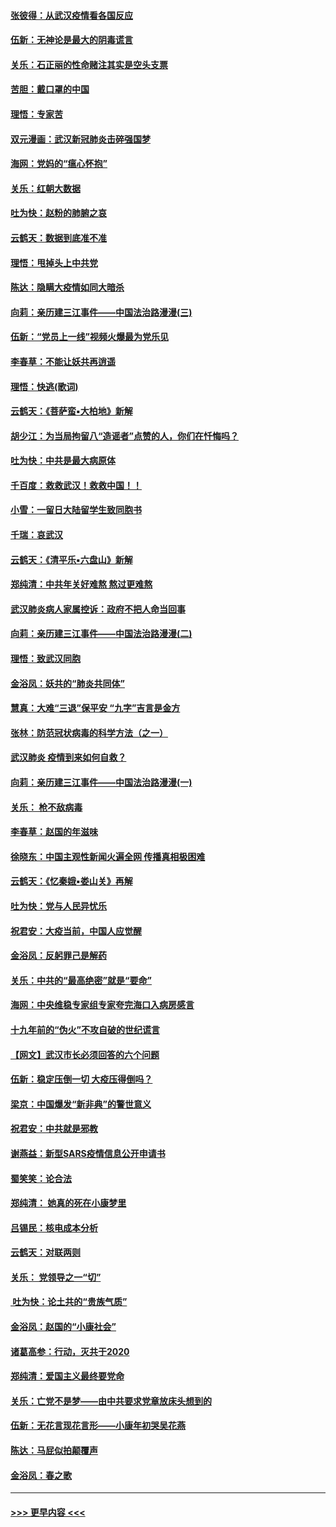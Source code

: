 #### [张彼得：从武汉疫情看各国反应](../pages/nsc993/n11850102.md?t=02070922) 
#### [伍新：无神论是最大的阴毒谎言](../pages/nsc993/n11846129.md?t=02070922) 
#### [关乐：石正丽的性命赌注其实是空头支票](../pages/nsc993/n11846109.md?t=02070922) 
#### [苦胆：戴口罩的中国](../pages/nsc993/n11845576.md?t=02070922) 
#### [理悟：专家苦](../pages/nsc993/n11845564.md?t=02070922) 
#### [双元漫画：武汉新冠肺炎击碎强国梦](../pages/nsc993/n11843320.md?t=02070922) 
#### [海网：党妈的“瘟心怀抱”](../pages/nsc993/n11840740.md?t=02070922) 
#### [关乐：红朝大数据](../pages/nsc993/n11840675.md?t=02070922) 
#### [吐为快：赵粉的肺腑之哀](../pages/nsc993/n11840618.md?t=02070922) 
#### [云鹤天：数据到底准不准](../pages/nsc993/n11840325.md?t=02070922) 
#### [理悟：甩掉头上中共党](../pages/nsc993/n11838826.md?t=02070922) 
#### [陈达：隐瞒大疫情如同大暗杀](../pages/nsc993/n11838771.md?t=02070922) 
#### [向莉：亲历建三江事件——中国法治路漫漫(三)](../pages/nsc993/n11831825.md?t=02070922) 
#### [伍新：“党员上一线”视频火爆最为党乐见](../pages/nsc993/n11838200.md?t=02070922) 
#### [李春草：不能让妖共再逍遥](../pages/nsc993/n11838102.md?t=02070922) 
#### [理悟：快逃(歌词)](../pages/nsc993/n11838083.md?t=02070922) 
#### [云鹤天：《菩萨蛮▪大柏地》新解](../pages/nsc993/n11838059.md?t=02070922) 
#### [胡少江：为当局拘留八“造谣者”点赞的人，你们在忏悔吗？](../pages/nsc993/n11836801.md?t=02070922) 
#### [吐为快：中共是最大病原体](../pages/nsc993/n11836748.md?t=02070922) 
#### [千百度：救救武汉！救救中国！！](../pages/nsc993/n11836145.md?t=02070922) 
#### [小雪：一留日大陆留学生致同胞书](../pages/nsc993/n11834624.md?t=02070922) 
#### [千瑞：哀武汉](../pages/nsc993/n11833647.md?t=02070922) 
#### [云鹤天：《清平乐▪六盘山》新解](../pages/nsc993/n11833611.md?t=02070922) 
#### [郑纯清：中共年关好难熬 熬过更难熬](../pages/nsc993/n11833489.md?t=02070922) 
#### [武汉肺炎病人家属控诉：政府不把人命当回事](../pages/nsc993/n11833205.md?t=02070922) 
#### [向莉：亲历建三江事件——中国法治路漫漫(二)](../pages/nsc993/n11829102.md?t=02070922) 
#### [理悟：致武汉同胞](../pages/nsc993/n11831522.md?t=02070922) 
#### [金浴凤：妖共的“肺炎共同体”](../pages/nsc993/n11829448.md?t=02070922) 
#### [慧真：大难“三退”保平安 “九字”吉言是金方](../pages/nsc993/n11829501.md?t=02070922) 
#### [张林：防范冠状病毒的科学方法（之一）](../pages/nsc993/n11828618.md?t=02070922) 
#### [武汉肺炎 疫情到来如何自救？](../pages/nsc993/n11827632.md?t=02070922) 
#### [向莉：亲历建三江事件——中国法治路漫漫(一)](../pages/nsc993/n11827190.md?t=02070922) 
#### [关乐： 枪不敌病毒](../pages/nsc993/n11826746.md?t=02070922) 
#### [李春草：赵国的年滋味](../pages/nsc993/n11826321.md?t=02070922) 
#### [徐晓东：中国主观性新闻火遍全网 传播真相极困难](../pages/nsc993/n11826508.md?t=02070922) 
#### [云鹤天：《忆秦娥▪娄山关》再解](../pages/nsc993/n11824682.md?t=02070922) 
#### [吐为快：党与人民异忧乐](../pages/nsc993/n11824660.md?t=02070922) 
#### [祝君安：大疫当前，中国人应觉醒](../pages/nsc993/n11821946.md?t=02070922) 
#### [金浴凤：反躬罪己是解药](../pages/nsc993/n11820280.md?t=02070922) 
#### [关乐：中共的“最高绝密”就是“要命”](../pages/nsc993/n11816946.md?t=02070922) 
#### [海网：中央维稳专家组专家夸完海口入病房感言](../pages/nsc993/n11815138.md?t=02070922) 
#### [十九年前的“伪火”不攻自破的世纪谎言](../pages/nsc993/n11813238.md?t=02070922) 
#### [【网文】武汉市长必须回答的六个问题](../pages/nsc993/n11813848.md?t=02070922) 
#### [伍新：稳定压倒一切 大疫压得倒吗？](../pages/nsc993/n11812634.md?t=02070922) 
#### [梁京：中国爆发“新非典”的警世意义](../pages/nsc993/n11812554.md?t=02070922) 
#### [祝君安：中共就是邪教](../pages/nsc993/n11812431.md?t=02070922) 
#### [谢燕益：新型SARS疫情信息公开申请书](../pages/nsc993/n11808840.md?t=02070922) 
#### [蜀笑笑：论合法](../pages/nsc993/n11808064.md?t=02070922) 
#### [郑纯清： 她真的死在小康梦里](../pages/nsc993/n11806623.md?t=02070922) 
#### [吕锡民：核电成本分析](../pages/nsc993/n11806284.md?t=02070922) 
#### [云鹤天：对联两则](../pages/nsc993/n11805957.md?t=02070922) 
#### [关乐： 党领导之一“切”](../pages/nsc993/n11804505.md?t=02070922) 
#### [ 吐为快：论土共的“贵族气质”](../pages/nsc993/n11804490.md?t=02070922) 
#### [金浴凤：赵国的“小康社会”](../pages/nsc993/n11804452.md?t=02070922) 
#### [诸葛高参：行动，灭共于2020](../pages/nsc993/n11804120.md?t=02070922) 
#### [郑纯清：爱国主义最终要党命](../pages/nsc993/n11802197.md?t=02070922) 
#### [关乐：亡党不是梦——由中共要求党章放床头想到的](../pages/nsc993/n11802156.md?t=02070922) 
#### [伍新：无花言现花言形——小康年初哭吴花燕](../pages/nsc993/n11800044.md?t=02070922) 
#### [陈达：马屁似拍颠覆声](../pages/nsc993/n11800010.md?t=02070922) 
#### [金浴凤：春之歌](../pages/nsc993/n11797687.md?t=02070922) 

----
#### [ >>> 更早内容 <<< ](../indexes/nsc993-earlier.md)
